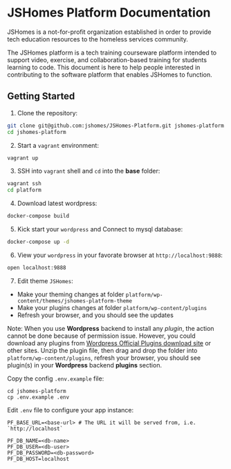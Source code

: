 # JSHomes Platform Documentation

JSHomes is a not-for-profit organization established in order to provide tech education resources to the homeless services community.

The JSHomes platform is a tech training courseware platform intended to support video, exercise, and collaboration-based training for students learning to code. This document is here to help people interested in contributing to the software platform that enables JSHomes to function.


## Getting Started

1. Clone the repository:

```bash
git clone git@github.com:jshomes/JSHomes-Platform.git jshomes-platform
cd jshomes-platform
```

2. Start a `vagrant` environment:

```bash
vagrant up
```

3. SSH into `vagrant` shell and `cd` into the **base** folder:

```bash
vagrant ssh
cd platform
```

4. Download latest wordpress:

```bash
docker-compose build
```

5. Kick start your `wordpress` and Connect to mysql database:

```bash
docker-compose up -d
```

6. View your `wordpress` in your favorate browser at `http://localhost:9888`:

```bash
open localhost:9888
```

7. Edit theme `JSHomes`:

- Make your theming changes at folder `platform/wp-content/themes/jshomes-platform-theme`
- Make your plugins changes at folder `platform/wp-content/plugins`
- Refresh your browser, and you should see the updates

Note: When you use **Wordpress** backend to install any *plugin*, the action cannot be done because
of permission issue. However, you could download any plugins from
[Wordpress Official Plugins download site](https://wordpress.org/plugins/) or other sites. Unzip the
plugin file, then drag and drop the folder into `platform/wp-content/plugins`, refresh your browser,
you should see plugin(s) in your **Wordpress** backend **plugins** section.

Copy the config `.env.example` file:

```
cd jshomes-platform
cp .env.example .env
```


Edit `.env` file to configure your app instance:

```
PF_BASE_URL=<base-url> # The URL it will be served from, i.e. `http://localhost`

PF_DB_NAME=<db-name>
PF_DB_USER=<db-user>
PF_DB_PASSWORD=<db-password>
PF_DB_HOST=localhost
```
